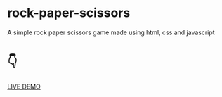 # rock-paper-scissors

A simple rock paper scissors game made using html, css and javascript 

# :point_down:
[LIVE DEMO](https://frootpunchsamurai.github.io/top-rock-paper-scissors/)
